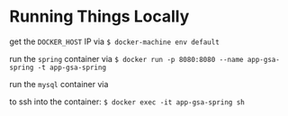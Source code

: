 # Running Things Locally

get the `DOCKER_HOST` IP via `$ docker-machine env default`

run the `spring` container via `$ docker run -p 8080:8080 --name app-gsa-spring -t app-gsa-spring`

run the `mysql` container via

to ssh into the container: `$ docker exec -it app-gsa-spring sh`